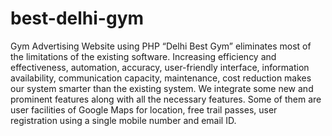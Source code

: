 # best-delhi-gym
Gym Advertising Website using PHP
“Delhi Best Gym” eliminates most of the limitations of the existing software. 
Increasing efficiency and effectiveness, automation, accuracy, user-friendly interface, information availability, communication capacity, maintenance, cost reduction makes our system smarter than the existing system.
We integrate some new and prominent features along with all the necessary features.
Some of them are user facilities of Google Maps for location, free trail passes, user registration using a single mobile number and email ID.
